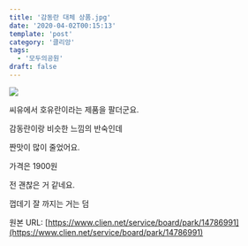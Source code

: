 ```yaml
---
title: '감동란 대체 상품.jpg'
date: '2020-04-02T00:15:13'
template: 'post'
category: '클리앙'
tags: 
  - '모두의공원'
draft: false
---
```


![](https://i.imgur.com/xYXNblt.jpg)

씨유에서 호유란이라는 제품을 팔더군요.

감동란이랑 비슷한 느낌의 반숙인데

짠맛이 많이 줄었어요.

가격은 1900원

전 괜찮은 거 같네요.

  

껍데기 잘 까지는 거는 덤

원본 URL: [https://www.clien.net/service/board/park/14786991](https://www.clien.net/service/board/park/14786991)